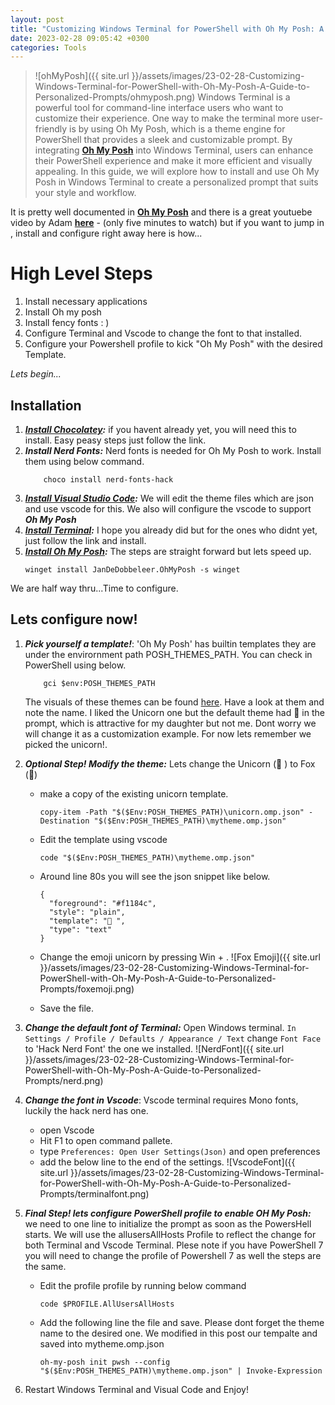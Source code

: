 ```yaml
---
layout: post
title: "Customizing Windows Terminal for PowerShell with Oh My Posh: A Guide to Personalized Prompts"
date: 2023-02-28 09:05:42 +0300
categories: Tools
---
```


> ![ohMyPosh]({{ site.url }}/assets/images/23-02-28-Customizing-Windows-Terminal-for-PowerShell-with-Oh-My-Posh-A-Guide-to-Personalized-Prompts/ohmyposh.png) Windows Terminal is a powerful tool for command-line interface users who want to customize their experience. One way to make the terminal more user-friendly is by using Oh My Posh, which is a theme engine for PowerShell that provides a sleek and customizable prompt. By integrating **[Oh My Posh](https://ohmyposh.dev/)** into Windows Terminal, users can enhance their PowerShell experience and make it more efficient and visually appealing. In this guide, we will explore how to install and use Oh My Posh in Windows Terminal to create a personalized prompt that suits your style and workflow.

<!--more-->

It is pretty well documented in **[Oh My Posh](https://ohmyposh.dev/)** and there is a great youtuebe video by Adam **[here](https://www.youtube.com/watch?v=OL9Mr4dzIWU)** - (only five minutes to watch) but if you want to jump in , install and configure right away here is how...

# High Level Steps

1. Install necessary applications
1. Install Oh my posh
1. Install fency fonts : )
1. Configure Terminal and Vscode to change the font to that installed.
1. Configure your Powershell profile to kick "Oh My Posh" with the desired Template.

_Lets begin..._

## Installation

1. **_[Install Chocolatey](https://chocolatey.org/install#individual):_** if you havent already yet, you will need this to install. Easy peasy steps just follow the link.
1. **_Install Nerd Fonts:_** Nerd fonts is needed for Oh My Posh to work. Install them using below command.
   ```
       choco install nerd-fonts-hack
   ```
1. **_[Install Visual Studio Code](https://code.visualstudio.com/download):_** We will edit the theme files which are json and use vscode for this. We also will configure the vscode to support **_Oh My Posh_**
1. **_[Install Terminal](https://apps.microsoft.com/store/detail/windows-terminal/9N0DX20HK701?hl=en-us&gl=tr&rtc=1):_** I hope you already did but for the ones who didnt yet, just follow the link and install.
1. **_[Install Oh My Posh](https://ohmyposh.dev/docs/installation/windows):_** The steps are straight forward but lets speed up.
   ```
   winget install JanDeDobbeleer.OhMyPosh -s winget
   ```

We are half way thru...Time to configure.

## Lets configure now!

1. **_Pick yourself a template!_**: 'Oh My Posh' has builtin templates they are under the envirornment path POSH_THEMES_PATH. You can check in PowerShell using below.

   ```
       gci $env:POSH_THEMES_PATH
   ```

   The visuals of these themes can be found [here](https://ohmyposh.dev/docs/themes). Have a look at them and note the name. I liked the Unicorn one but the default theme had 🦄 in the prompt, which is attractive for my daughter but not me. Dont worry we will change it as a customization example. For now lets remember we picked the unicorn!.

1. **_Optional Step! Modify the theme:_** Lets change the Unicorn (🦄 ) to Fox (🦊)

   - make a copy of the existing unicorn template.

     ```
     copy-item -Path "$($Env:POSH_THEMES_PATH)\unicorn.omp.json" -Destination "$($Env:POSH_THEMES_PATH)\mytheme.omp.json"
     ```

   - Edit the template using vscode
     ```
     code "$($Env:POSH_THEMES_PATH)\mytheme.omp.json"
     ```
   - Around line 80s you will see the json snippet like below.
     ```
     {
       "foreground": "#f1184c",
       "style": "plain",
       "template": "🦄 ",
       "type": "text"
     }
     ```
   - Change the emoji unicorn by pressing Win + .
     ![Fox Emoji]({{ site.url }}/assets/images/23-02-28-Customizing-Windows-Terminal-for-PowerShell-with-Oh-My-Posh-A-Guide-to-Personalized-Prompts/foxemoji.png)
   - Save the file.

1. **_Change the default font of Terminal:_** Open Windows terminal. `In Settings / Profile / Defaults / Appearance / Text` change `Font Face` to 'Hack Nerd Font' the one we installed.
   ![NerdFont]({{ site.url }}/assets/images/23-02-28-Customizing-Windows-Terminal-for-PowerShell-with-Oh-My-Posh-A-Guide-to-Personalized-Prompts/nerd.png)
1. **_Change the font in Vscode_**: Vscode terminal requires Mono fonts, luckily the hack nerd has one.
   - open Vscode
   - Hit F1 to open command pallete.
   - type `Preferences: Open User Settings(Json)` and open preferences
   - add the below line to the end of the settings.
     ![VscodeFont]({{ site.url }}/assets/images/23-02-28-Customizing-Windows-Terminal-for-PowerShell-with-Oh-My-Posh-A-Guide-to-Personalized-Prompts/terminalfont.png)
1. **_Final Step! lets configure PowerShell profile to enable OH My Posh:_** we need to one line to initialize the prompt as soon as the PowersHell starts. We will use the allusersAllHosts Profile to reflect the change for both Terminal and Vscode Terminal. Plese note if you have PowerShell 7 you will need to change the profile of Powershell 7 as well the steps are the same.
   - Edit the profile profile by running below command
     ```
     code $PROFILE.AllUsersAllHosts
     ```
   - Add the following line the file and save. Please dont forget the theme name to the desired one. We modified in this post our tempalte and saved into mytheme.omp.json
     ```
     oh-my-posh init pwsh --config "$($Env:POSH_THEMES_PATH)\mytheme.omp.json" | Invoke-Expression
     ```
1. Restart Windows Terminal and Visual Code and Enjoy!
